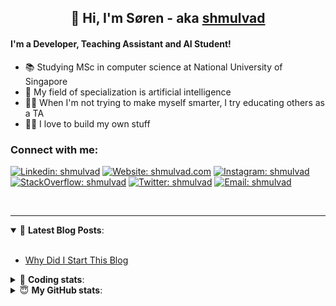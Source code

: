 <h2 align="center">
	👋 Hi, I'm Søren - aka <a href="https://shmulvad.com">shmulvad</a>
</h2>

#### I'm a Developer, Teaching Assistant and AI Student!
- 📚 Studying MSc in computer science at National University of Singapore
- 🧠 My field of specialization is artificial intelligence
- 👨‍🏫 When I'm not trying to make myself smarter, I try educating others as a TA
- 👨‍💻 I love to build my own stuff

### Connect with me:

[![Linkedin: shmulvad](https://img.shields.io/badge/shmulvad-blue?style=flat&logo=Linkedin&logoColor=white)][linkedin]
[![Website: shmulvad.com](https://img.shields.io/badge/shmulvad.com-47CCCC?&style=flat&logo=Google-Chrome&logoColor=white)][website]
[![Instagram: shmulvad](https://img.shields.io/badge/-@shmulvad-purple?style=flat&logo=Instagram&logoColor=white)][instagram]
[![StackOverflow: shmulvad](https://img.shields.io/badge/shmulvad-FE7A16?style=flat&logo=stack-overflow&logoColor=white)][stackOverflow]
[![Twitter: shmulvad](https://img.shields.io/badge/@shmulvad-1ca0f1?style=flat&logo=twitter&logoColor=white)][twitter]
[![Email: shmulvad](https://img.shields.io/badge/shmulvad-D14836?style=flat&logo=gmail&logoColor=white)][mail]

<br />

---

<details open>
 <summary>📕 <b>Latest Blog Posts</b>: </summary>

<br>

<!-- BLOG-POST-LIST:START -->
- [Why Did I Start This Blog](https://shmulvad.com/blog/why-did-start-this-blog)
<!-- BLOG-POST-LIST:END -->

</details>

<!-- --- -->

<details>
 <summary>🤖 <b>Coding stats</b>: </summary>

<br>

<!--START_SECTION:waka-->
**I'm a Night 🦉** 

```text
🌞 Morning    75 commits     ████░░░░░░░░░░░░░░░░░░░░░   18.8% 
🌆 Daytime    102 commits    ██████░░░░░░░░░░░░░░░░░░░   25.56% 
🌃 Evening    99 commits     ██████░░░░░░░░░░░░░░░░░░░   24.81% 
🌙 Night      123 commits    ███████░░░░░░░░░░░░░░░░░░   30.83%

```


📊 **This Week I Spent My Time On** 

```text
💬 Programming Languages: 
Python                   14 hrs 27 mins      ████████████░░░░░░░░░░░░░   49.15% 
Other                    6 hrs 56 mins       ██████░░░░░░░░░░░░░░░░░░░   23.63% 
TeX                      3 hrs 32 mins       ███░░░░░░░░░░░░░░░░░░░░░░   12.07% 
YAML                     2 hrs 11 mins       █░░░░░░░░░░░░░░░░░░░░░░░░   7.46% 
CSV                      1 hr 14 mins        █░░░░░░░░░░░░░░░░░░░░░░░░   4.23%

🔥 Editors: 
VS Code                  14 hrs              ████████████░░░░░░░░░░░░░   47.63% 
Sublime Text             8 hrs 27 mins       ███████░░░░░░░░░░░░░░░░░░   28.74% 
Zsh                      6 hrs 56 mins       ██████░░░░░░░░░░░░░░░░░░░   23.63%

🐱‍💻 Projects: 
3d-computer-vision       14 hrs 51 mins      ████████████░░░░░░░░░░░░░   50.53% 
nlp                      6 hrs 34 mins       █████░░░░░░░░░░░░░░░░░░░░   22.36% 
Assignments              6 hrs 16 mins       █████░░░░░░░░░░░░░░░░░░░░   21.33% 
Unknown Project          56 mins             ░░░░░░░░░░░░░░░░░░░░░░░░░   3.17% 
Terminal                 40 mins             ░░░░░░░░░░░░░░░░░░░░░░░░░   2.29%

```


<!--END_SECTION:waka-->

</details>

<!-- --- -->

<details>
 <summary>😇 <b>My GitHub stats</b>: </summary>

<br>

<img align="left" alt="shmulvad's Github Stats" src="https://github-readme-stats.vercel.app/api?username=shmulvad&show_icons=true&hide_border=true" />

</details>



[website]: https://shmulvad.com
[twitter]: https://twitter.com/shmulvad
[linkedin]: https://linkedin.com/in/shmulvad
[instagram]: https://instagram.com/shmulvad
[stackOverflow]: https://stackoverflow.com/users/9248793/shmulvad
[mail]: mailto:shmulvad@gmail.com
[github]: https://github.com/shmulvad
